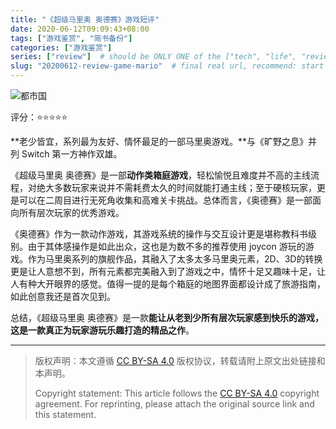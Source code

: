 ```yaml
---
title: "《超级马里奥 奥德赛》游戏短评"
date: 2020-06-12T09:09:43+08:00
tags: ["游戏鉴赏", "简书备份"]
categories: ["游戏鉴赏"]
series: ["review"]  # should be ONLY ONE of the ["tech", "life", "review"]
slug: "20200612-review-game-mario"  # final real url, recommend: start by date, follow lower case words with hyphen splitter. E.g., `20230316-text-title`
---
```


![都市国](/img/posts/9835942-8dde56490ef03a42.jpg "都市国")

评分：⭐⭐⭐⭐⭐

**老少皆宜，系列最为友好、情怀最足的一部马里奥游戏。**与《旷野之息》并列 Switch 第一方神作双雄。

《超级马里奥 奥德赛》是一部**动作类箱庭游戏**，轻松愉悦且难度并不高的主线流程，对绝大多数玩家来说并不需耗费太久的时间就能打通主线；至于硬核玩家，更是可以在二周目进行无死角收集和高难关卡挑战。总体而言，《奥德赛》是一部面向所有层次玩家的优秀游戏。

《奥德赛》作为一款动作游戏，其游戏系统的操作与交互设计更是堪称教科书级别。由于其体感操作是如此出众，这也是为数不多的推荐使用 joycon 游玩的游戏。作为马里奥系列的旗舰作品，其融入了太多太多马里奥元素，2D、3D的转换更是让人意想不到，所有元素都完美融入到了游戏之中，情怀十足又趣味十足，让人有种大开眼界的感觉。值得一提的是每个箱庭的地图界面都设计成了旅游指南，如此创意我还是首次见到。

总结，《超级马里奥 奥德赛》是一款**能让从老到少所有层次玩家感到快乐的游戏，这是一款真正为玩家游玩乐趣打造的精品之作**。

---

> 版权声明：本文遵循 [CC BY-SA 4.0](https://creativecommons.org/licenses/by-sa/4.0/deed.zh) 版权协议，转载请附上原文出处链接和本声明。
>
> Copyright statement: This article follows the [CC BY-SA 4.0](https://creativecommons.org/licenses/by-sa/4.0/deed.en) copyright agreement. For reprinting, please attach the original source link and this statement.
